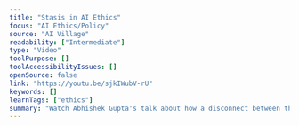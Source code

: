 ```yaml
---
title: "Stasis in AI Ethics"
focus: "AI Ethics/Policy"
source: "AI Village"
readability: ["Intermediate"]
type: "Video"
toolPurpose: []
toolAccessibilityIssues: []
openSource: false
link: "https://youtu.be/sjkIWubV-rU"
keywords: []
learnTags: ["ethics"]
summary: "Watch Abhishek Gupta's talk about how a disconnect between the theoretical advances in solving AI ethics challenges and their practical implementation has led to a stasis in AI ethics "
---
```


